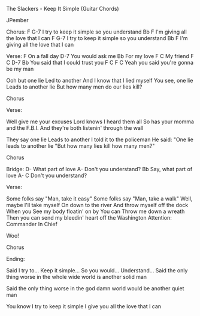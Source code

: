 The Slackers - Keep It Simple (Guitar Chords)


JPember


Chorus:
  F                         G-7
I try to keep it simple so you understand
     Bb                         F
I'm giving all the love that I can
  F                         G-7
I try to keep it simple so you understand
     Bb                         F
I'm giving all the love that I can


Verse:
      F
On a fall day
          D-7
You would ask me
        Bb
For my love
   F      C
My friend
    F        C          D-7     Bb
You said that I could trust you
          F                C      F   C
Yeah you said you're gonna be my man

Ooh but one lie
Led to another
And I know that I lied myself
You see, one lie
Leads to another lie
But how many men do our lies kill?


Chorus

Verse:

Well give me your excuses
Lord knows I heard them all
So has your momma and the F.B.I.
And they're both listenin' through the wall

They say one lie
Leads to another
I told it to the policeman
He said: "One lie leads to another lie
"But how many lies kill how many men?"


Chorus

Bridge:
              D-
What part of love
                 A-
Don't you understand?
                   Bb
Say, what part of love
                 A-   C
Don't you understand?


Verse:

Some folks say
"Man, take it easy"
Some folks say
"Man, take a walk"
Well, maybe I'll take myself
On down to the river
And throw myself off the dock
When you
See my body floatin' on by
You can
Throw me down a wreath
Then you can send my bleedin' heart off the Washington
Attention: Commander In Chief

Woo!


Chorus

Ending:

Said I try to...
Keep it simple...
So you would...
Understand...
Said the only thing worse in the whole wide world is another solid man

Said the only thing worse in the god damn world would be another quiet man

You know I try to keep it simple
I give you all the love that I can